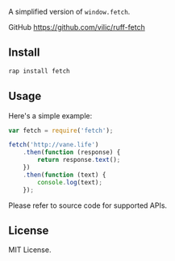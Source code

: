 A simplified version of `window.fetch`.

GitHub <https://github.com/vilic/ruff-fetch>

## Install

```sh
rap install fetch
```

## Usage

Here's a simple example:

```js
var fetch = require('fetch');

fetch('http://vane.life')
    .then(function (response) {
        return response.text();
    })
    .then(function (text) {
        console.log(text);
    });
```

Please refer to source code for supported APIs.

## License

MIT License.
